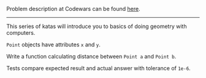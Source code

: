 Problem description at Codewars can be found
[here](https://www.codewars.com/kata/58dced7b702b805b200000be/train/python).

-------------

This series of katas will introduce you to basics of doing geometry with computers.
<br>

`Point` objects have attributes `x` and `y`.
<br>

Write a function calculating distance between `Point a` and `Point b`.
<br>

Tests compare expected result and actual answer with tolerance of `1e-6`.
